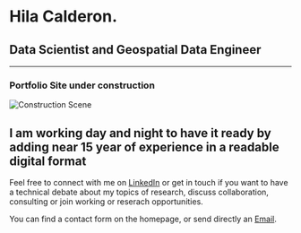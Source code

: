 # Hila Calderon. 
## Data Scientist and Geospatial Data Engineer
----------


### Portfolio Site under construction

![Construction Scene](https://raw.githubusercontent.com/ugurcandede/Under-Construction/master/construction-scene/Capture.PNG)


I am working day and night to have it ready by adding near 15 year of experience in a readable digital format
----------

Feel free to connect with me on [LinkedIn](https://www.linkedin.com/in/hilariocalderon/) or get in touch if you want to have a technical debate about my topics of research, discuss collaboration, consulting or join working or reserach opportunities.

You can find a contact form on the homepage, or send directly an <a href="mailto:calderon.hila@gmail.com">Email</a>. 

